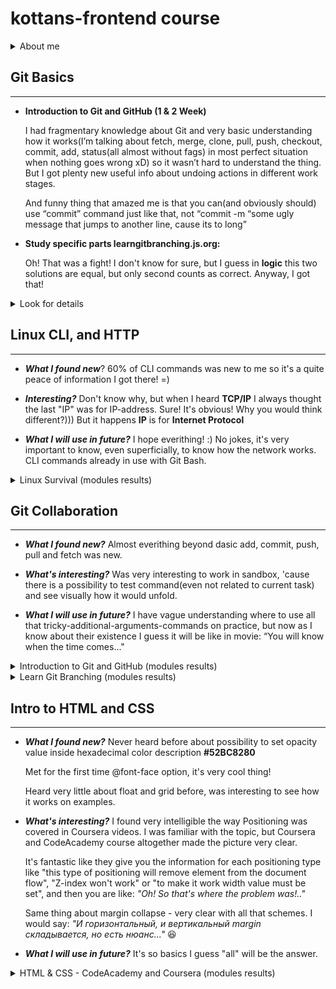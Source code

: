 # **kottans-frontend course**

<details><summary>About me</summary>
<p>
I'm 36 y.o. Cat that working on some positive changes in my life. I have 2 y.o. daughter that "helps" me all the time, but I'll do my best to succeed (:
</p>
</details>

## **Git Basics**
---

* **Introduction to Git and GitHub (1 & 2 Week)**

  I had fragmentary knowledge about Git and very basic understanding how it works(I’m talking about fetch, merge, clone, pull, push, checkout, commit, add, status(all almost without fags) in most perfect situation when nothing goes wrong xD) so it wasn’t hard to understand the thing. But I got plenty new useful info about undoing actions in different work stages.

  And funny thing that amazed me is that you can(and obviously should) use “commit” command just like that, not “commit -m “some ugly message that jumps to another line, cause its to long” 

* **Study specific parts learngitbranching.js.org:**

  Oh! That was a fight! I don't know for sure, but I guess in **logic** this two solutions are equal, but only second counts as correct. Anyway, I got that!
<details><summary>Look for details</summary>

![solvation_local_first](./img/0/local_first.jpg)
![solvation_remote_first](./img/0/remote_first.jpg)

 </details>

## **Linux CLI, and HTTP**
---

* ***What I found new***? 60% оf CLI commands was new to me so it's a quite peace of information I got there! =)

* ***Interesting?*** Don't know why, but when I heard **TCP/IP** I always thought the last "IP" was for IP-address. Sure! It's obvious! Why you would think different?))) But it happens **IP** is for **Internet Protocol**

* ***What I will use in future?*** I hope everithing! :) No jokes, it's very important to know, even superficially, to know how the network works. CLI commands already in use with Git Bash.

<details><summary>Linux Survival (modules results)</summary>

![1st module results](./task_linux_cli/1.jpg)
![2nd module results](./task_linux_cli/2.jpg)
![3rd module results](./task_linux_cli/3.jpg)
![4th module results](./task_linux_cli/4.jpg)

 </details>

## **Git Collaboration**
---

* ***What I found new?*** Almost everithing beyond dasic add, commit, push, pull and fetch was new. 

* ***What's interesting?*** Was very interesting to work in sandbox, 'cause there is a possibility to test command(even not related to current task) and see visually how it would unfold.

* ***What I will use in future?*** I have vague understanding where to use all that tricky-additional-arguments-commands on practice, but now as I know about their existence I guess it will be like in movie: “You will know when the time comes..."
<details><summary>Introduction to Git and GitHub (modules results)</summary>

![Main part](./task_git_collaboration/LearnGitBranching1.jpg)
![Remote part](./task_git_collaboration/LearnGitBranching2.jpg)
</details>
<details><summary>Learn Git Branching (modules results)</summary>

![Week 1](./task_git_collaboration/coursera-week1.jpg)
![Week 2](./task_git_collaboration/coursera-week2.jpg)
![Week 3](./task_git_collaboration/coursera-week3.jpg)
![Week 4](./task_git_collaboration/coursera-week4.jpg)
</details>

## **Intro to HTML and CSS**
---

* ***What I found new?*** Never heard before about possibility to set opacity value inside hexadecimal color description **#52BC8280** 

  Met for the first time @font-face option, it's very cool thing!

  Heard very little about float and grid before, was interesting to see how it works on examples.

* ***What's interesting?*** I found very intelligible the way Positioning was covered in Coursera videos. I was familiar with the topic, but Coursera and CodeAcademy course altogether made the picture very clear. 

  It's fantastic like they give you the information for each positioning type like "this type of positioning will remove element from the document flow", "Z-index won't work" or "to make it work width value must be set", and then you are like: *"Oh! So that's where the problem was!.."*

  Same thing about margin collapse - very clear with all that schemes. I would say: *"И горизонтальный, и вертикальный margin складывается, но есть нюанс..."* :satisfied:

* ***What I will use in future?***
It's so basics I guess "all" will be the answer.

<details><summary>HTML & CSS - CodeAcademy and Coursera (modules results)</summary>

![CodeAcademy HTML & CSS](./task_html_css_intro/CSS_HTML_CodeAcademy.jpg)
![Week 1 Coursera](./task_html_css_intro/Coursera_CSS_HTML_Week1.jpg)
![Week 2 Coursera](./task_html_css_intro/Coursera_CSS_HTML_Week2.jpg)
</details>
